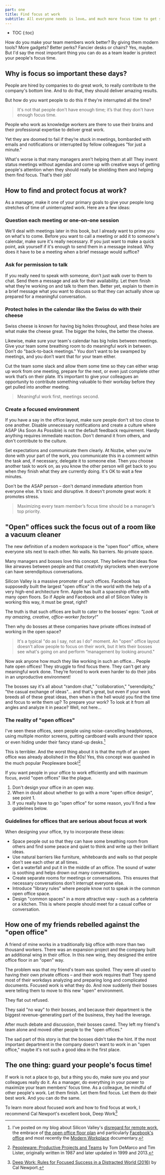 ```yaml
---
part: one
title: Find focus at work
subtitle: All everyone needs is love… and much more focus time to get stuff done.
---
```


* TOC
{:toc}

How do you make your team members work better? By giving them modern tools? More gadgets? Better perks? Fancier desks or chairs? Yes, maybe. But I'd say the most important thing you can do as a team leader is protect your people's focus time.

## Why is focus so important these days?

People are hired by companies to do great work, to really contribute to the company's bottom line. And to do that, they should deliver amazing results.

But how do you want people to do this if they're interrupted all the time?

> It's not that people don't have enough time; it’s that they don't have enough focus time.

People who work as knowledge workers are there to use their brains and their professional expertise to deliver great work.

Yet they are doomed to fail if they’re stuck in meetings, bombarded with emails and notifications or interrupted by fellow colleagues "for just a minute."

What's worse is that many managers aren't helping them at all! They invent status meetings without agendas and come up with creative ways of getting people's attention when they should really be shielding them and helping them find focus. That's their job!

## How to find and protect focus at work?

As a manager, make it one of your primary goals to give your people long stretches of time of uninterrupted work. Here are a few ideas:

### Question each meeting or one-on-one session

We'll deal with meetings later in this book, but I already want to prime you on what's to come. Before you want to call a meeting or add it to someone's calendar, make sure it's really necessary. If you just want to make a quick point, ask yourself if  it's enough to  send them in a message instead. Why does it have to be a meeting when a brief message would suffice?

### Ask for permission to talk

If you really need to speak with someone, don't just walk over to them to chat. Send them a message and ask for their availability. Let them finish what they’re working on and talk to them then. Better yet, explain to them in a brief message what you want to discuss so that they can actually show up prepared for a meaningful conversation.

### Protect holes in the calendar like the Swiss do with their cheese

Swiss cheese is known for having big holes throughout, and these holes are what make the cheese great. The bigger the holes, the better the cheese.

Likewise, make sure your team's calendar has big holes between meetings. Give your team some breathing room to do meaningful work in between. Don't do "back-to-back meetings." You don’t want to be swamped by meetings, and you don’t want that for your team either.

Cut the team some slack and allow them some time so they can either wrap up work from one meeting, prepare for the next, or even just complete other work that’s on their plate. It’s important to give your colleagues an opportunity to contribute something valuable to their workday before they get pulled into another meeting.

> Meaningful work first, meetings second.

### Create a focused environment

If you have a say in the office layout, make sure people don't sit too close to one another. Disable unnecessary notifications and create a culture where ASAP (As Soon As Possible) is not the default feedback requirement. Hardly anything requires immediate reaction. Don't demand it from others, and don't contribute to the culture.

Set expectations and communicate them clearly. At Nozbe, when you're done with your part of the work, you communicate this in a comment within the task and, if necessary, delegate it to someone else. Then you choose another task to work on, as you know the other person will get back to you when they finish what they are currently doing. It's OK to wait a few minutes.

Don't be the ASAP person – don't demand immediate attention from everyone else. It's toxic and disruptive. It doesn't promote great work: it promotes stress.

> Maximizing every team member’s focus time should be a manager’s top priority.

## "Open" offices suck the focus out of a room like a vacuum cleaner

The new definition of a modern workspace is the "open floor" office, where everyone sits next to each other. No walls. No barriers. No private space.

Many managers and bosses love this concept. They believe that ideas flow like airwaves between people and that creativity skyrockets when everyone can have serendipitous conversations.

Silicon Valley is a massive promoter of such offices. Facebook has supposedly built the largest "open office" in the world with the help of a very high-end architecture firm. Apple has built a spaceship office with many open floors. So if Apple and Facebook and all of Silicon Valley is working this way, it must be great, right?

The truth is that such offices are built to cater to the bosses' egos: *"Look at my amazing, creative, office-worker factory!"*

Then why do bosses at these companies have private offices instead of working in the open space?

> It's a typical "do as I say, not as I do" moment. An "open" office layout doesn't allow people to focus on their work, but it lets their bosses see what's going on and  perform “management by looking around."

Now ask anyone how much they like working in such an office… People hate open offices! They struggle to find focus there. They can't get any meaningful work done. They’re forced to work even harder to do their jobs in an unproductive environment!

The bosses say it's all about "random chat," "collaboration," "serendipity," "the casual exchange of ideas"… and that's great, but even if your work breeds all of these great ideas, then when in the hell would you find the time and focus to write them up? To prepare your work? To look at it from all angles and analyze it in peace? Well, not here…

### The reality of "open offices"

I've seen these offices, seen people using noise-cancelling headphones, using multiple monitor screens, putting cardboard walls around their space or even hiding under their fancy stand-up desks.[^1]

This is terribler. And the worst thing about it is that the myth of an open office was already abolished in the 80s! Yes, this concept was quashed in the much popular Peopleware book![^2]

If you want people in your office to work efficiently and with maximum focus, avoid "open offices" like the plague.

1. Don't design your office in an open way.
2. When in doubt about whether to go with a more "open office design", see point 1.
3. If you really have to go "open office" for some reason, you'll find a few guidelines below.

### Guidelines for offices that are serious about focus at work

When designing your office, try to incorporate these ideas:

- Space people out so that they can have some breathing room from others and find some peace and quiet to think and write up their brilliant ideas.
- Use natural barriers like furniture, whiteboards and walls so that people don't see each other at all times.
- Get a waterfall and put it in the middle of an office. The sound of water is soothing and helps drown out many conversations.
- Create separate rooms for meetings or conversations. This ensures that necessary conversations don't interrupt everyone else.
- Introduce "library rules" where people know not to speak in the common open office space.
- Design "common spaces" in a more attractive way – such as a cafeteria or a kitchen. This is where people should meet for a casual coffee or conversation.

## How one of my friends rebelled against the "open office"

A friend of mine works in a traditionally big office with more than two thousand workers. There was an expansion project and the company built an additional wing in their office. In this new wing, they designed the entire office floor in an "open" way.

The problem was that my friend's team was spoiled. They were all used to having their own private offices – and their work requires that! They spend most of their workdays analyzing and preparing long and complicated documents. Focused work is what they do. And now suddenly their bosses were telling them to move to this new "open" environment.

They flat out refused.

They said "no way" to their bosses, and because their department is the biggest revenue-generating part of the business, they had the leverage.

After much debate and discussion, their bosses caved. They left my friend's team alone and moved other people to the "open offices."

The sad part of this story is that the bosses didn't take the hint. If the most important department in the company doesn't want to work in an "open office," maybe it's not such a good idea in the first place.

## The one thing: guard your people's focus time!

If work is not a place to go, but a thing you do, make sure you and your colleagues really do it. As a manager, do everything in your power to maximize your team members' focus time. As a colleague, be mindful of other people's work. Let them finish. Let them find focus. Let them do their best work. And you can do the same.

To learn more about focused work and how to find focus at work, I recommend Cal Newport's excellent book, Deep Work[^3]

[^1]: I've posted on my blog about Silicon Valley's [disregard for remote work](https://sliwinski.com/sv-remote/), the embrace of [the open office floor plan](https://sliwinski.com/3-productivity-tips-and-tricks-for-open-space/) and particularly [Facebook's office](https://sliwinski.com/openoffice/) and most recently the [Modern Workplace](https://sliwinski.com/workplace/) documentary.
[^2]: [Peopleware: Productive Projects and Teams](https://en.wikipedia.org/wiki/Peopleware:_Productive_Projects_and_Teams) by Tom DeMarco and Tim Lister, originally written in 1987 and later updated in 1999 and 2013.
[^3]: [Deep Work: Rules for Focused Success in a Distracted World (2016)](https://www.calnewport.com/books/deep-work/) by Cal Newport.
